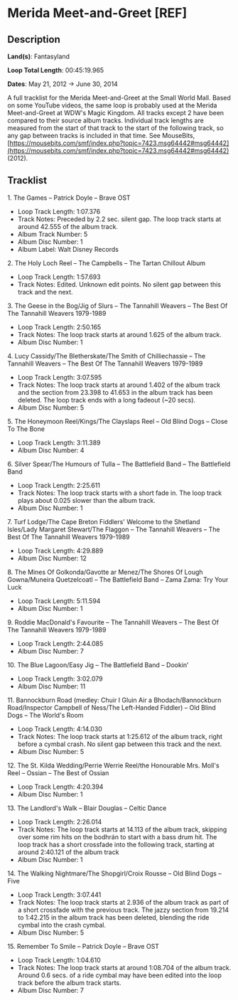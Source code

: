 # Merida Meet-and-Greet [REF]

## Description

**Land(s)**: Fantasyland

**Loop Total Length**: 00:45:19.965

**Dates**: May 21, 2012 → June 30, 2014

A full tracklist for the Merida Meet-and-Greet at the Small World Mall. Based on some YouTube videos, the same loop is probably used at the Merida Meet-and-Greet at WDW's Magic Kingdom. All tracks except 2 have been compared to their source album tracks. Individual track lengths are measured from the start of that track to the start of the following track, so any gap between tracks is included in that time. See MouseBits, [https://mousebits.com/smf/index.php?topic=7423.msg64442#msg64442](https://mousebits.com/smf/index.php?topic=7423.msg64442#msg64442) (2012).

## Tracklist

1\. The Games – Patrick Doyle – Brave OST

- Loop Track Length: 1:07.376
- Track Notes: Preceded by 2.2 sec. silent gap. The loop track starts at around 42.555 of the album track.
- Album Track Number: 5
- Album Disc Number: 1
- Album Label: Walt Disney Records

2\. The Holy Loch Reel – The Campbells – The Tartan Chillout Album

- Loop Track Length: 1:57.693
- Track Notes: Edited. Unknown edit points. No silent gap between this track and the next.

3\. The Geese in the Bog/Jig of Slurs – The Tannahill Weavers – The Best Of The Tannahill Weavers 1979-1989

- Loop Track Length: 2:50.165
- Track Notes: The loop track starts at around 1.625 of the album track.
- Album Disc Number: 1

4\. Lucy Cassidy/The Bletherskate/The Smith of Chilliechassie – The Tannahill Weavers – The Best Of The Tannahill Weavers 1979-1989

- Loop Track Length: 3:07.595
- Track Notes: The loop track starts at around 1.402 of the album track and the section from 23.398 to 41.653 in the album track has been deleted. The loop track ends with a long fadeout (~20 secs).
- Album Disc Number: 5

5\. The Honeymoon Reel/Kings/The Clayslaps Reel – Old Blind Dogs – Close To The Bone

- Loop Track Length: 3:11.389
- Album Disc Number: 4

6\. Silver Spear/The Humours of Tulla – The Battlefield Band – The Battlefield Band

- Loop Track Length: 2:25.611
- Track Notes: The loop track starts with a short fade in. The loop track plays about 0.025 slower than the album track.
- Album Disc Number: 1

7\. Turf Lodge/The Cape Breton Fiddlers' Welcome to the Shetland Isles/Lady Margaret Stewart/The Flaggon – The Tannahill Weavers – The Best Of The Tannahill Weavers 1979-1989

- Loop Track Length: 4:29.889
- Album Disc Number: 12

8\. The Mines Of Golkonda/Gavotte ar Menez/The Shores Of Lough Gowna/Muneira Quetzelcoatl – The Battlefield Band – Zama Zama: Try Your Luck

- Loop Track Length: 5:11.594
- Album Disc Number: 1

9\. Roddie MacDonald's Favourite – The Tannahill Weavers – The Best Of The Tannahill Weavers 1979-1989

- Loop Track Length: 2:44.085
- Album Disc Number: 7

10\. The Blue Lagoon/Easy Jig – The Battlefield Band – Dookin’

- Loop Track Length: 3:02.079
- Album Disc Number: 11

11\. Bannockburn Road (medley: Chuir I Gluin Air a Bhodach/Bannockburn Road/Inspector Campbell of Ness/The Left-Handed Fiddler) – Old Blind Dogs – The World's Room

- Loop Track Length: 4:14.030
- Track Notes: The loop track starts at 1:25.612 of the album track, right before a cymbal crash. No silent gap between this track and the next.
- Album Disc Number: 5

12\. The St. Kilda Wedding/Perrie Werrie Reel/the Honourable Mrs. Moll's Reel – Ossian – The Best of Ossian

- Loop Track Length: 4:20.394
- Album Disc Number: 1

13\. The Landlord's Walk – Blair Douglas – Celtic Dance

- Loop Track Length: 2:26.014
- Track Notes: The loop track starts at 14.113 of the album track, skipping over some rim hits on the bodhrán to start with a bass drum hit. The loop track has a short crossfade into the following track, starting at around 2:40.121 of the album track
- Album Disc Number: 1

14\. The Walking Nightmare/The Shopgirl/Croix Rousse – Old Blind Dogs – Five

- Loop Track Length: 3:07.441
- Track Notes: The loop track starts at 2.936 of the album track as part of a short crossfade with the previous track. The jazzy section from 19.214 to 1:42.215 in the album track has been deleted, blending the ride cymbal into the crash cymbal.
- Album Disc Number: 5

15\. Remember To Smile – Patrick Doyle – Brave OST

- Loop Track Length: 1:04.610
- Track Notes: The loop track starts at around 1:08.704 of the album track. Around 0.6 secs. of a ride cymbal may have been edited into the loop track before the album track starts.
- Album Disc Number: 7
